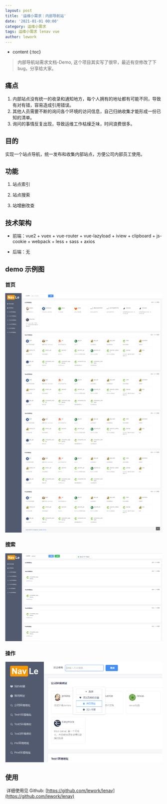 ```yaml
---
layout: post
title: '运维小需求：内部导航站'
date: '2021-01-01 00:00'
category: 运维小需求
tags: 运维小需求 lenav vue
author: lework
---
```

* content
{:toc}

> 内部导航站需求文档-Demo, 这个项目其实写了很早，最近有空修改了下bug，分享给大家。

## 痛点

1. 内部站点没有统一的收录和通知地方，每个人拥有的地址都有可能不同，导致有对有错，容易造成引用错误。
2. 其他人员需要不断的询问各个环境的访问信息，自己归纳收集才能形成一份已知的清单。
3. 询问的事情反复出现，导致运维工作枯燥乏味，时间浪费很多。

## 目的

实现一个站点导航，统一发布和收集内部站点，方便公司内部员工使用。




## 功能

1. 站点索引

2. 站点搜索

3. 站增删改查

   

## 技术架构

- 前端：vue2 + vuex + vue-router + vue-lazyload + iview + clipboard + js-cookie + webpack + less + sass + axios

- 后端：无



## demo 示例图

### 首页

![home](/assets/images/2021/lenav/home.png)

### 搜索

![search](/assets/images/2021/lenav/search.png)

### 操作

![action](/assets/images/2021/lenav/action.png)

## 使用

​	详细使用见 Github: [https://github.com/lework/lenav](https://github.com/lework/lenav)